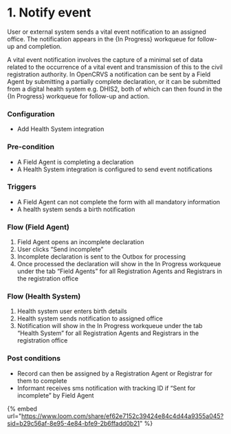 # 1. Notify event

User or external system sends a vital event notification to an assigned office. The notification appears in the {In Progress} workqueue for follow-up and completion.

A vital event notification involves the capture of a minimal set of data related to the occurrence of a vital event and transmission of this to the civil registration authority. In OpenCRVS a notification can be sent by a Field Agent by submitting a partially complete declaration, or it can be submitted from a digital health system e.g. DHIS2, both of which can then found in the {In Progress} workqueue for follow-up and action.

### **Configuration**

* Add Health System integration

### **Pre-condition**

* A Field Agent is completing a declaration
* A Health System integration is configured to send event notifications

### **Triggers**

* A Field Agent can not complete the form with all mandatory information
* A health system sends a birth notification

### **Flow (Field Agent)**

1. Field Agent opens an incomplete declaration
2. User clicks “Send incomplete”
3. Incomplete declaration is sent to the Outbox for processing
4. Once processed the declaration will show in the In Progress workqueue under the tab “Field Agents” for all Registration Agents and Registrars in the registration office

### **Flow (Health System)**

1. Health system user enters birth details
2. Health system sends notification to assigned office
3. Notification will show in the In Progress workqueue under the tab “Health System” for all Registration Agents and Registrars in the registration office

### **Post conditions**

* Record can then be assigned by a Registration Agent or Registrar for them to complete
* Informant receives sms notification with tracking ID if “Sent for incomplete” by Field Agent



{% embed url="https://www.loom.com/share/ef62e7152c39424e84c4d44a9355a045?sid=b29c56af-8e95-4e84-bfe9-2b6ffadd0b21" %}
